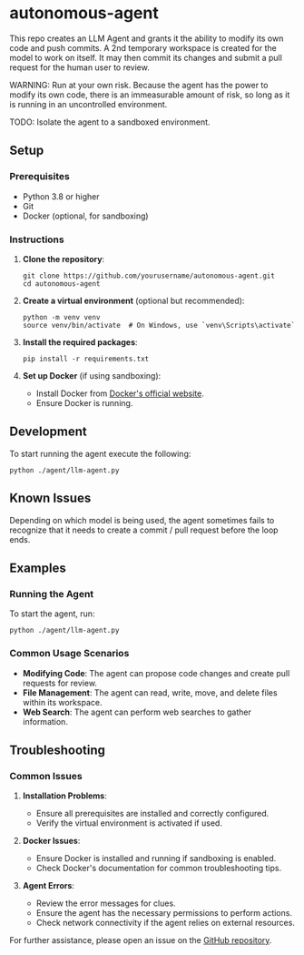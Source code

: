 # autonomous-agent

This repo creates an LLM Agent and grants it the ability to modify its own code and push commits. A 2nd temporary workspace is created for the model to work on itself. It may then commit its changes and submit a pull request for the human user to review.

WARNING: Run at your own risk. Because the agent has the power to modify its own code, there is an immeasurable amount of risk, so long as it is running in an uncontrolled environment.

TODO: Isolate the agent to a sandboxed environment.


## Setup

### Prerequisites

- Python 3.8 or higher
- Git
- Docker (optional, for sandboxing)

### Instructions

1. **Clone the repository**:
   ```
   git clone https://github.com/yourusername/autonomous-agent.git
   cd autonomous-agent
   ```

2. **Create a virtual environment** (optional but recommended):
   ```
   python -m venv venv
   source venv/bin/activate  # On Windows, use `venv\Scripts\activate`
   ```

3. **Install the required packages**:
   ```
   pip install -r requirements.txt
   ```

4. **Set up Docker** (if using sandboxing):
   - Install Docker from [Docker's official website](https://www.docker.com/get-started).
   - Ensure Docker is running.

## Development

To start running the agent execute the following:

```
python ./agent/llm-agent.py
```

## Known Issues

Depending on which model is being used, the agent sometimes fails to recognize that it needs to create a commit / pull request before the loop ends.

## Examples

### Running the Agent
To start the agent, run:
```
python ./agent/llm-agent.py
```

### Common Usage Scenarios
- **Modifying Code**: The agent can propose code changes and create pull requests for review.
- **File Management**: The agent can read, write, move, and delete files within its workspace.
- **Web Search**: The agent can perform web searches to gather information.

## Troubleshooting

### Common Issues

1. **Installation Problems**:
   - Ensure all prerequisites are installed and correctly configured.
   - Verify the virtual environment is activated if used.

2. **Docker Issues**:
   - Ensure Docker is installed and running if sandboxing is enabled.
   - Check Docker's documentation for common troubleshooting tips.

3. **Agent Errors**:
   - Review the error messages for clues.
   - Ensure the agent has the necessary permissions to perform actions.
   - Check network connectivity if the agent relies on external resources.

For further assistance, please open an issue on the [GitHub repository](https://github.com/yourusername/autonomous-agent/issues).
